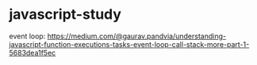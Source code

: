 # javascript-study

event loop:
https://medium.com/@gaurav.pandvia/understanding-javascript-function-executions-tasks-event-loop-call-stack-more-part-1-5683dea1f5ec
